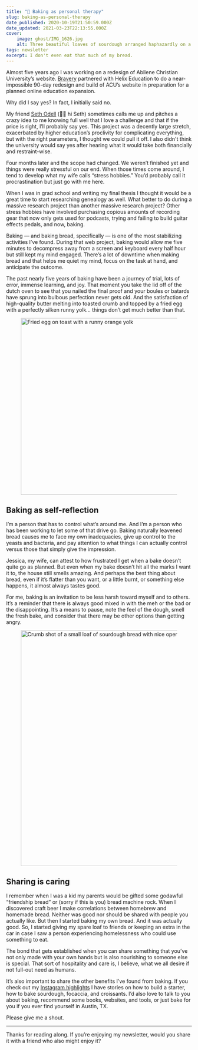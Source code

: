 ```yaml
---
title: "🥖 Baking as personal therapy"
slug: baking-as-personal-therapy
date_published: 2020-10-19T21:50:59.000Z
date_updated: 2021-03-23T22:13:55.000Z
cover:
    image: ghost/IMG_1626.jpg
    alt: Three beautiful loaves of sourdough arranged haphazardly on a wooden cutting board.
tags: newsletter
excerpt: I don't even eat that much of my bread.
---
```


Almost five years ago I was working on a redesign of Abilene Christian University’s website. [Bravery](https://bravery.co) partnered with Helix Education to do a near-impossible 90-day redesign and build of ACU’s website in preparation for a planned online education expansion.

Why did I say yes? In fact, I initially said no.

My friend [Seth Odell](https://kanahoma.com/?utm_source=joelgoodman) (👋🏼 hi Seth) sometimes calls me up and pitches a crazy idea to me knowing full well that I love a challenge and that if the price is right, I’ll probably say yes. This project was a decently large stretch, exacerbated by higher education’s proclivity for complicating everything, but with the right parameters, I thought we could pull it off. I also didn't think the university would say yes after hearing what it would take both financially and restraint-wise.

Four months later and the scope had changed. We weren’t finished yet and things were really stressful on our end. When those times come around, I tend to develop what my wife calls “stress hobbies.” You’d probably call it procrastination but just go with me here.

When I was in grad school and writing my final thesis I thought it would be a great time to start researching genealogy as well. What better to do during a massive research project than another massive research project? Other stress hobbies have involved purchasing copious amounts of recording gear that now only gets used for podcasts, trying and failing to build guitar effects pedals, and now, baking.

Baking — and baking bread, specifically — is one of the most stabilizing activities I’ve found. During that web project, baking would allow me five minutes to decompress away from a screen and keyboard every half hour but still kept my mind engaged. There’s a lot of downtime when making bread and that helps me quiet my mind, focus on the task at hand, and anticipate the outcome.

The past nearly five years of baking have been a journey of trial, lots of error, immense learning, and joy. That moment you take the lid off of the dutch oven to see that you nailed the final proof and your boules or batards have sprung into bulbous perfection never gets old. And the satisfaction of high-quality butter melting into toasted crumb and topped by a fried egg with a perfectly silken runny yolk… things don’t get much better than that.

<figure class="inline-image">
    <img src="https://res.cloudinary.com/joelgoodman/image/upload/egg-on-toast_jnqvct.jpg" alt="Fried egg on toast with a runny orange yolk" width="640" height="480" loading="lazy" />
</figure>

## Baking as self-reflection

I’m a person that has to control what’s around me. And I’m a person who has been working to let some of that drive go. Baking naturally leavened bread causes me to face my own inadequacies, give up control to the yeasts and bacteria, and pay attention to what things I can actually control versus those that simply give the impression.

Jessica, my wife, can attest to how frustrated I get when a bake doesn’t quite go as planned. But even when my bake doesn’t hit all the marks I want it to, the house still smells amazing. And perhaps the best thing about bread, even if it’s flatter than you want, or a little burnt, or something else happens, it almost always tastes good.

For me, baking is an invitation to be less harsh toward myself and to others. It’s a reminder that there is always good mixed in with the meh or the bad or the disappointing. It’s a means to pause, note the feel of the dough, smell the fresh bake, and consider that there may be other options than getting angry.

<figure class="inline-image">
    <img src="https://res.cloudinary.com/joelgoodman/image/upload/small-loaf-crumb_emevle.jpg" alt="Crumb shot of a small loaf of sourdough bread with nice open crumb." width="480" height="640" loading="lazy" />
</figure>

## Sharing is caring

I remember when I was a kid my parents would be gifted some godawful “friendship bread” or (sorry if this is you) bread machine rock. When I discovered craft beer I make correlations between homebrew and homemade bread. Neither was good nor should be shared with people you actually like. But then I started baking my own bread. And it was actually good. So, I started giving my spare loaf to friends or keeping an extra in the car in case I saw a person experiencing homelessness who could use something to eat.

The bond that gets established when you can share something that you’ve not only made with your own hands but is also nourishing to someone else is special. That sort of hospitality and care is, I believe, what we all desire if not full-out need as humans.

It’s also important to share the other benefits I’ve found from baking. If you check out my [Instagram highlights](https://instagram.com/joelgoodman) I have stories on how to build a starter, how to bake sourdough, focaccia, and croissants. I’d also love to talk to you about baking, recommend some books, websites, and tools, or just bake for you if you ever find yourself in Austin, TX.

Please give me a shout.

---

Thanks for reading along. If you’re enjoying my newsletter, would you share it with a friend who also might enjoy it?
